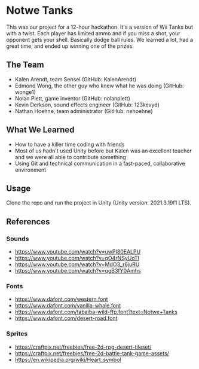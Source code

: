 # Notwe Tanks
This was our project for a 12-hour hackathon. It's a version of Wii Tanks but with a twist. Each player has limited ammo and if you miss a shot, your opponent gets your shell. Basically dodge ball rules. We learned a lot, had a great time, and ended up winning one of the prizes. 

## The Team 
* Kalen Arendt, team Sensei (GitHub: KalenArendt) 
* Edmond Wong, the other guy who knew what he was doing (GitHub: wonge1)
* Nolan Plett, game inventor (GitHub: nolanplett)
* Kevin Derkson, sound effects engineer (GitHub: 123kevyd)
* Nathan Hoehne, team administrator (GitHub: nehoehne)

## What We Learned
* How to have a killer time coding with friends
* Most of us hadn't used Unity before but Kalen was an excellent teacher and we were all able to contribute something 
* Using Git and technical communication in a fast-paced, collaborative environment

## Usage
Clone the repo and run the project in Unity (Unity version: 2021.3.19f1 LTS).

## References 
### Sounds
* https://www.youtube.com/watch?v=uwPI80EALPU
* https://www.youtube.com/watch?v=qO4rNSyUoTI
* https://www.youtube.com/watch?v=MdO3_r6juRU
* https://www.youtube.com/watch?v=qgB3fY0Amhs
### Fonts 
* https://www.dafont.com/western.font
* https://www.dafont.com/vanilla-whale.font
* https://www.dafont.com/tabaiba-wild-ffp.font?text=Notwe+Tanks
* https://www.dafont.com/desert-road.font
### Sprites 
* https://craftpix.net/freebies/free-2d-rpg-desert-tileset/
* https://craftpix.net/freebies/free-2d-battle-tank-game-assets/
* https://en.wikipedia.org/wiki/Heart_symbol
